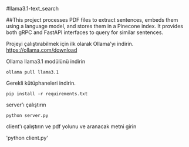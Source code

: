 #llama3.1-text_search

##This project processes PDF files to extract sentences, embeds them using a language model, and stores them in a Pinecone index. It provides both gRPC and FastAPI interfaces to query for similar sentences.


Projeyi çalıştırabilmek için ilk olarak Ollama'yı indirin.
https://ollama.com/download


Ollama llama3.1 modülünü indirin

`ollama pull llama3.1`

Gerekli kütüphaneleri indirin.

`pip install -r requirements.txt`

server'ı çalıştırın

`python server.py`

client'ı çalıştırın ve pdf yolunu ve aranacak metni girin

'python client.py'
